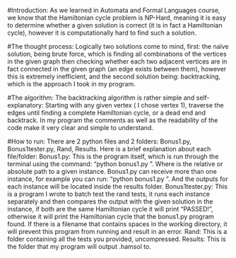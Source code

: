 
#Introduction:
As we learned in Automata and Formal Languages course, we know that the Hamiltonian cycle problem is NP-Hard, meaning it is easy to determine whether a given solution is correct (it is in fact a Hamiltonian cycle), however it is computationally hard to find such a solution.

#The thought process:
Logically two solutions come to mind, first: the naïve solution, being brute force, which is finding all combinations of the vertices in the given graph then checking whether each two adjacent vertices are in fact connected in the given graph (an edge exists between them), however this is extremely inefficient, and the second solution being: backtracking, which is the approach I took in my program.

#The algorithm:
The backtracking algorithm is rather simple and self-explanatory:
Starting with any given vertex ( I chose vertex 1), traverse the edges until finding a complete Hamiltonian cycle, or a dead end and backtrack. In my program the comments as well as the readability of the code make it very clear and simple to understand.

#How to run:
There are 2 python files and 2 folders:
Bonus1.py, Bonus1tester.py, Rand, Results.
Here is a brief explanation about each file/folder:
Bonus1.py:
This is the program itself, which is run through the terminal using the command:
“python bonus1.py <path-to-instance>”.
Where <path-to-instance> is the relative or absolute path to a given instance.
Bonus1.py can receive more than one instance, for example you can run:
“python bonus1.py <path-to-instance1> <path-to-instance2> <path-to-instance3>”.
And the outputs for each instance will be located inside the results folder.
Bonus1tester.py:
This is a program I wrote to batch test the rand tests, it runs each instance separately and then compares the output with the given solution in the instance, if both are the same Hamiltonian cycle it will print “PASSED!”, otherwise it
will print the Hamiltonian cycle that the bonus1.py program found.
If there is a filename that contains spaces in the working directory, it will prevent this
program from running and result in an error.
Rand:
This is a folder containing all the tests you provided, uncompressed.
Results:
This is the folder that my program will output <instance>.hamsol to.
